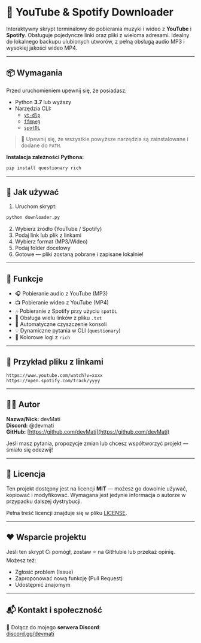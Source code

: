 # 🎵 YouTube & Spotify Downloader

Interaktywny skrypt terminalowy do pobierania muzyki i wideo z **YouTube** i **Spotify**. Obsługuje pojedyncze linki oraz pliki z wieloma adresami. Idealny do lokalnego backupu ulubionych utworów, z pełną obsługą audio MP3 i wysokiej jakości wideo MP4.

---

## 📦 Wymagania

Przed uruchomieniem upewnij się, że posiadasz:

- Python **3.7** lub wyższy
- Narzędzia CLI:
  - [`yt-dlp`](https://github.com/yt-dlp/yt-dlp)
  - [`ffmpeg`](https://ffmpeg.org/)
  - [`spotDL`](https://github.com/spotDL/spotify-downloader)

> 📌 Upewnij się, że wszystkie powyższe narzędzia są zainstalowane i dodane do `PATH`.

**Instalacja zależności Pythona:**

```bash
pip install questionary rich
```

---

## 🚀 Jak używać

1. Uruchom skrypt:

```bash
python downloader.py
```

2. Wybierz źródło (YouTube / Spotify)  
3. Podaj link lub plik z linkami  
4. Wybierz format (MP3/Wideo)  
5. Podaj folder docelowy  
6. Gotowe — pliki zostaną pobrane i zapisane lokalnie!

---

## 🧠 Funkcje

- 🎧 Pobieranie audio z YouTube (MP3)
- 📺 Pobieranie wideo z YouTube (MP4)
- 🎶 Pobieranie z Spotify przy użyciu `spotDL`
- 📂 Obsługa wielu linków z pliku `.txt`
- 🧼 Automatyczne czyszczenie konsoli
- 💡 Dynamiczne pytania w CLI (`questionary`)
- 🎨 Kolorowe logi z `rich`

---

## 📄 Przykład pliku z linkami

```
https://www.youtube.com/watch?v=xxxx
https://open.spotify.com/track/yyyy
```

---

## 🧑‍💻 Autor

**Nazwa/Nick:** devMati  
**Discord:** @devmati  
**GitHub:** [https://github.com/devMati](https://github.com/devMati)

Jeśli masz pytania, propozycje zmian lub chcesz współtworzyć projekt — śmiało się odezwij!

---

## 📜 Licencja

Ten projekt dostępny jest na licencji **MIT** — możesz go dowolnie używać, kopiować i modyfikować. Wymagana jest jedynie informacja o autorze w przypadku dalszej dystrybucji.

Pełna treść licencji znajduje się w pliku [LICENSE](LICENSE).

---

## ❤️ Wsparcie projektu

Jeśli ten skrypt Ci pomógł, zostaw ⭐ na GitHubie lub przekaż opinię. Możesz też:

- Zgłosić problem (Issue)
- Zaproponować nową funkcję (Pull Request)
- Udostępnić znajomym

---

## 📬 Kontakt i społeczność

💬 Dołącz do mojego **serwera Discord**:  
[discord.gg/devmati](https://discord.gg/devmati)